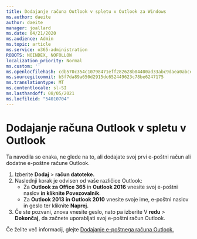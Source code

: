 ```yaml
---
title: Dodajanje računa Outlook v spletu v Outlook za Windows
ms.author: daeite
author: daeite
manager: joallard
ms.date: 04/21/2020
ms.audience: Admin
ms.topic: article
ms.service: o365-administration
ROBOTS: NOINDEX, NOFOLLOW
localization_priority: Normal
ms.custom: ''
ms.openlocfilehash: cdb570c354c10798471eff282628b04400ad33abc9daea0abce6cb4bcc55e41d
ms.sourcegitcommit: b5f7da89a650d2915dc652449623c78be6247175
ms.translationtype: MT
ms.contentlocale: sl-SI
ms.lasthandoff: 08/05/2021
ms.locfileid: "54010704"
---
```

# <a name="add-your-outlook-on-the-web-account-to-outlook"></a>Dodajanje računa Outlook v spletu v Outlook

Ta navodila so enaka, ne glede na to, ali dodajate svoj prvi e-poštni račun ali dodatne e-poštne račune Outlook.

1. Izberite **Dodaj**  >  **račun datoteke.**
1. Naslednji korak je odvisen od vaše različice Outlook:
    - Za **Outlook za Office 365** in **Outlook 2016** vnesite svoj e-poštni naslov **in kliknite Povezovalnik**.
    - Za **Outlook 2013** **in Outlook 2010** vnesite svoje ime, e-poštni naslov in geslo ter kliknite **Naprej.**
1. Če ste pozvani, znova vnesite geslo, nato pa izberite V **redu**  >  **Dokončaj,** da začnete uporabljati svoj e-poštni račun Outlook.

Če želite več informacij, glejte [Dodajanje e-poštnega računa Outlook.](https://support.office.com/article/6e27792a-9267-4aa4-8bb6-c84ef146101b)